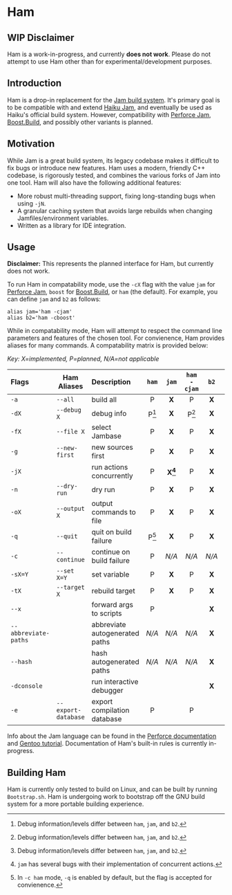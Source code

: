 # Ham

## WIP Disclaimer
Ham is a work-in-progress, and currently **does not work**. Please do not attempt to use Ham other than for experimental/development purposes.

## Introduction
Ham is a drop-in replacement for the [Jam build system](https://swarm.workshop.perforce.com/view/guest/perforce_software/jam/src/Jam.html). It's primary goal is to be compatible with and extend [Haiku Jam](https://git.haiku-os.org/buildtools/tree/jam), and eventually be used as Haiku's official build system. However, compatibility with [Perforce Jam](https://swarm.workshop.perforce.com/view/guest/perforce_software/jam/src/Jam.html), [Boost.Build](https://www.boost.org/build), and possibly other variants is planned.

## Motivation
While Jam is a great build system, its legacy codebase makes it difficult to fix bugs or introduce new features. Ham uses a modern, friendly C++ codebase, is rigorously tested, and combines the various forks of Jam into one tool. Ham will also have the following additional features:
- More robust multi-threading support, fixing long-standing bugs when using `-jN`.
- A granular caching system that avoids large rebuilds when changing Jamfiles/environment variables.
- Written as a library for IDE integration.

## Usage
**Disclaimer:** This represents the planned interface for Ham, but currently does not work.

To run Ham in compatability mode, use the `-cX` flag with the value `jam` for [Perforce Jam](https://swarm.workshop.perforce.com/view/guest/perforce_software/jam/src/Jam.html), `boost` for [Boost.Build](https://www.boost.org/build), or `ham` (the default). For example, you can define `jam` and `b2` as follows:

```shell
alias jam='ham -cjam'
alias b2='ham -cboost'
```

While in compatability mode, Ham will attempt to respect the command line parameters and features of the chosen tool. For convienence, Ham provides aliases for many commands. A compatability matrix is provided below:

*Key: X=implemented, P=planned, N/A=not applicable*

| Flags                | Ham Aliases         | Description                    | `ham` | `jam`     | `ham -cjam` | `b2`  | `ham -cboost` |
|:---------------------|---------------------|:-------------------------------|:-----:|:---------:|:-----------:|:-----:|:-------------:|
| `-a`                 | `--all`             | build all                      | P     | **X**     | P           | **X** | P             |
| `-dX`                | `--debug X`         | debug info                     | P[^1] | **X**     | P[^1]       | **X** | P[^1]         |
| `-fX`                | `--file X`          | select Jambase                 | P     | **X**     | P           | **X** | P             |
| `-g`                 | `--new-first`       | new sources first              | P     | **X**     | P           | **X** | P             |
| `-jX`                |                     | run actions concurrently       | P     | **X[^2]** | P           | **X** | P             |
| `-n`                 | `--dry-run`         | dry run                        | P     | **X**     | P           | **X** | P             |
| `-oX`                | `--output X`        | output commands to file        | P     | **X**     | P           | **X** | P             |
| `-q`                 | `--quit`            | quit on build failure          | P[^3] | **X**     | P           | **X** | P             |
| `-c`                 | `--continue`        | continue on build failure      | P     | *N/A*     | *N/A*       | *N/A* | *N/A*         |
| `-sX=Y`              | `--set X=Y`         | set variable                   | P     | **X**     | P           | **X** | P             |
| `-tX`                | `--target X`        | rebuild target                 | P     | **X**     | P           | **X** | P             |
| `--x`                |                     | forward args to scripts        | P     |           |             | **X** | P             |
| `--abbreviate-paths` |                     | abbreviate autogenerated paths | *N/A* | *N/A*     | *N/A*       | **X** | P             |
| `--hash`             |                     | hash autogenerated paths       | *N/A* | *N/A*     | *N/A*       | **X** | P             |
| `-dconsole`          |                     | run interactive debugger       |       |           |             | **X** |               |
| `-e`                 | `--export-database` | export compilation database    | P     |           | P           |       | P             |

Info about the Jam language can be found in the [Perforce documentation](https://swarm.workshop.perforce.com/view/guest/perforce_software/jam/src/Jam.html) and [Gentoo tutorial](https://web.archive.org/web/20160304233139/http://geoz.co.nz/jamdoc/jam-guide.html). Documentation of Ham's built-in rules is currently in-progress.

## Building Ham
Ham is currently only tested to build on Linux, and can be built by running `Bootstrap.sh`. Ham is undergoing work to bootstrap off the GNU build system for a more portable building experience.

[^1]: Debug information/levels differ between `ham`, `jam`, and `b2`.
[^2]: `jam` has several bugs with their implementation of concurrent actions.
[^3]: In `-c ham` mode, `-q` is enabled by default, but the flag is accepted for convienence.
